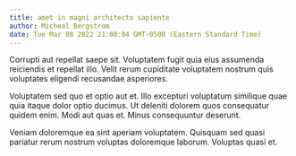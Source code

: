 ```yaml
---
title: amet in magni architecto sapiente
author: Micheal Bergstrom
date: Tue Mar 08 2022 21:00:04 GMT-0500 (Eastern Standard Time)
---
```

Corrupti aut repellat saepe sit. Voluptatem fugit quia eius assumenda reiciendis et repellat illo. Velit rerum cupiditate voluptatem nostrum quis voluptates eligendi recusandae asperiores.

 Voluptatem sed quo et optio aut et. Illo excepturi voluptatum similique quae quia itaque dolor optio ducimus. Ut deleniti dolorem quos consequatur quidem enim. Modi aut quas et. Minus consequuntur deserunt.

 Veniam doloremque ea sint aperiam voluptatem. Quisquam sed quasi pariatur rerum nostrum voluptas doloremque laborum. Voluptas quasi et.